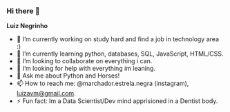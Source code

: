 ### Hi there 👋
 **Luiz Negrinho**

- 🔭 I’m currently working on study hard and find a job in technology area :) 
- 🌱 I’m currently learning python, databases, SQL, JavaScript, HTML/CSS.
- 👯 I’m looking to collaborate on everything i can.
- 🤔 I’m looking for help with everything im leaning.
- 💬 Ask me about Python and Horses!
- 📫 How to reach me: @marchador.estrela.negra (instagram), luizavm@gmail.com.
- ⚡ Fun fact: Im a Data Scientist/Dev mind apprisioned in a Dentist body.

